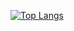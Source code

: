 [![Top Langs](https://github-readme-stats.vercel.app/api/top-langs/?username=jshilling4)](https://github.com/anuraghazra/github-readme-stats)

